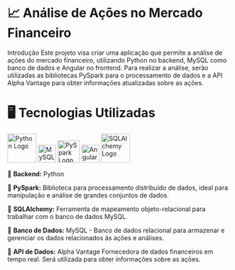 # 📈  Análise de Ações no Mercado Financeiro
Introdução
Este projeto visa criar uma aplicação que permite a análise de ações do mercado financeiro, utilizando Python no backend, MySQL como banco de dados e Angular no frontend. Para realizar a análise, serão utilizadas as bibliotecas PySpark para o processamento de dados e a API Alpha Vantage para obter informações atualizadas sobre as ações.

# 🖥️ Tecnologias Utilizadas 
<img src="https://www.python.org/static/community_logos/python-logo.png" alt="Python Logo" width="65"> </b>  <img src="https://www.mysql.com/common/logos/mysql-logo.svg" alt="MySQL Logo" width="40"> <img src="https://upload.wikimedia.org/wikipedia/commons/thumb/f/f3/Apache_Spark_logo.svg/1200px-Apache_Spark_logo.svg.png" alt="PySpark Logo" width="50"> <img src="https://upload.wikimedia.org/wikipedia/commons/thumb/c/cf/Angular_full_color_logo.svg/1280px-Angular_full_color_logo.svg.png" alt="Angular Logo" width="40"> <img src="https://www.sqlalchemy.org/img/sqla_logo.png" alt="SQLAlchemy Logo" width="65">

🚀 <b>Backend:</b> Python

🚀 <b>PySpark:</b> Biblioteca para processamento distribuído de dados, ideal para manipulação e análise de grandes conjuntos de dados.
 
🚀 <b>SQLAlchemy:</b> Ferramenta de mapeamento objeto-relacional para trabalhar com o banco de dados MySQL.

🚀 <b>Banco de Dados:</b> MySQL - 
    Banco de dados relacional para armazenar e gerenciar os dados relacionados às ações e análises.

🚀 <b>API de Dados:</b> Alpha Vantage
 Fornecedora de dados financeiros em tempo real. Será utilizada para obter informações sobre as ações.
